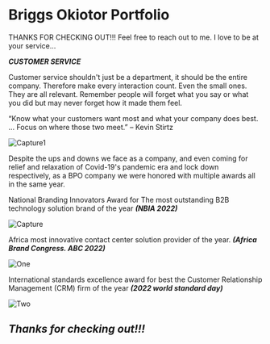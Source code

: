 # Briggs Okiotor Portfolio
THANKS FOR CHECKING OUT!!! Feel free to reach out to me. I love to be at your service...

***CUSTOMER SERVICE***

Customer service shouldn't just be a department, it should be the entire company. Therefore make every interaction count. Even the small ones. They are all relevant. Remember people will forget what you say or what you did but may never forget how it made them feel.

“Know what your customers want most and what your company does best. … Focus on where those two meet.” – Kevin Stirtz

![Capture1](https://user-images.githubusercontent.com/108902579/236645983-7b66453b-1ffc-4614-bfd9-13ef1113d8b3.PNG)

Despite the ups and downs we face as a company, and even coming for relief and relaxation of Covid-19's pandemic era and lock down respectively, as a BPO company we were honored with multiple awards all in the same year.

National Branding Innovators Award  for The most outstanding B2B technology solution brand of the year ***(NBIA 2022)***

![Capture](https://user-images.githubusercontent.com/108902579/236646012-79fd51a8-89dc-4c7b-884f-50d5d21a0bc9.PNG)

 Africa most innovative contact center solution provider of the year. ***(Africa Brand Congress. ABC 2022)***

![One](https://user-images.githubusercontent.com/108902579/230496179-9d4e5f95-132d-4e90-9749-43a7550c8c1e.PNG)

International standards excellence award for best the Customer Relationship Management (CRM) firm of the year ***(2022 world standard day)***

![Two](https://user-images.githubusercontent.com/108902579/230496068-d6220ed2-dc94-4a30-90ad-27b2e1236e97.PNG)

## ***Thanks for checking out!!!***
